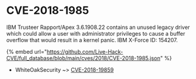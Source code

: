 # CVE-2018-1985

IBM Trusteer Rapport/Apex 3.6.1908.22 contains an unused legacy driver which could allow a user with administrator privileges to cause a buffer overflow that would result in a kernel panic. IBM X-Force ID: 154207.

{% embed url="https://github.com/Live-Hack-CVE/full_database/blob/main/cves/2018/CVE-2018-1985.json" %}


* WhiteOakSecurity ~> [CVE-2018-19859](https://www.alice-snow.ru/2018/database/cve-2018-1985/cve-2018-19859-whiteoaksecurity)